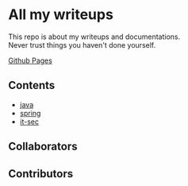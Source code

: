 # All my writeups

This repo is about my writeups and documentations.  
Never trust things you haven't done yourself.

[Github Pages](https://michibaum.github.io/writeups/)

## Contents

- [java](./java/README.md)
- [spring](./java/spring/README.md)
- [it-sec](./it-sec/README.md)

## Collaborators

<!-- readme: collaborators -start --> 
<!-- readme: collaborators -end -->

## Contributors

<!-- readme: contributors -start --> 
<!-- readme: contributors -end -->
